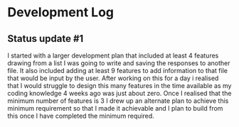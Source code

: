 # Development Log

## Status update #1

I started with a larger development plan that included at least 4 features drawing from a list I was going to write and saving the responses to another file. It also included adding at least 9 features to add information to that file that would be input by the user. After working on this for a day i realised that I would struggle to design this many features in the time available as my coding knowledge 4 weeks ago was just about zero. Once I realised that the minimum number of features is 3 I drew up an alternate plan to achieve this minimum requirement so that I made it achievable and I plan to build from this once I have completed the minimum required.